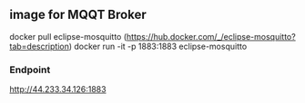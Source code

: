 ## image for MQQT Broker
docker pull eclipse-mosquitto (https://hub.docker.com/_/eclipse-mosquitto?tab=description)
docker run -it -p 1883:1883 eclipse-mosquitto

### Endpoint 
http://44.233.34.126:1883